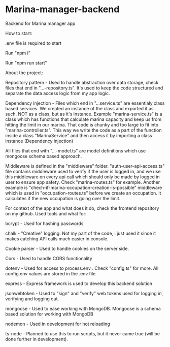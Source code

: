# Marina-manager-backend
Backend for Marina manager app

How to start:

.env file is required to start


Run "npm i"


Run "npm run start"


About the project:

Repository pattern - Used to handle abstraction over data storage, check files that end in "...-repository.ts". It's used to keep the code structured and separate the data access logic from my app logic.

Dependency injection - Files which end in "...service.ts" are essentialy class based services. We created an instance of the class and exported it as such. NOT as a class, but as it's instance.
Example "marina-service.ts" is a class which has functions that calculate marina capacity and keep us from hitting the limit 
in our marina. That code is chunky and too large to fit into "marina-controller.ts". This way we write the code as a part of the function inside a class "MarinaService" and then access it by importing a class instance (Dependency injection)

All files that end with "...-model.ts" are model definitions which use mongoose schema based approach.

Middleware is defined in the "middleware" folder. "auth-user-api-access.ts" file contains middleware used to verify if the user is logged in, and we use this
middleware on every api call which should only be made by logged in user to ensure app safety. 
Check "marina-routes.ts" for example. 
Another example is "chech-if-marina-occupation-creation-is-possible" middleware which is used in "occupation-routes.ts" before we create an occupation. It calculates if the new occupation
is going over the limit.

For context of the app and what does it do, check the frontend repository on my github.
Used tools and what for:

bcrypt - Used for hashing passwords

chalk - "Creative" logging. Not my part of the code, i just used it since it makes catching API calls much easier in console.

Cookie parser - Used to handle cookies on the server side. 

Cors - Used to handle CORS functionality

dotenv - Used for access to process.env . Check "config.ts" for more. All config.env values are stored in the .env file

express - Express framework is used to develop this backend solution

jsonwebtoken - Used to "sign" and "verify" web tokens used for logging in, verifying and logging out.

mongoose - Used to ease working with MongoDB. Mongoose is a schema based solution for working with MongoDB

nodemon - Used in development for hot reloading

ts-node - Planned to use this to run scripts, but it never came true (will be done further in development).

